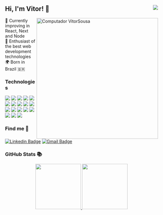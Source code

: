 ## Hi, I'm Vitor! 👋 <img src="https://komarev.com/ghpvc/?username=vitorrsousaa19&color=blueviolet&label=Visualizações+do+perfil&style=flat-square" align="right" /> 

<img src="https://raw.githubusercontent.com/MicaelliMedeiros/micaellimedeiros/master/image/computer-illustration.png"  width="400px" align="right" alt="Computador VitorSousa">


<p align="left" >
 🎯 Currently improving in React, Next and Node <br />
 🚀 Enthusiast of the best web development technologies <br/>
 🌍 Born in Brazil 🇧🇷
 </p>

 ###  Technologies 
<div text-align="justify">  
 <img src="https://img.shields.io/badge/JavaScript-20232A?style=for-the-badge&logo=javascript&logoColor=61DAFB" />
<img src="https://img.shields.io/badge/TypeScript-20232A?style=for-the-badge&logo=typescript&logoColor=61DAFB" />
<img src="https://img.shields.io/badge/Node%20js-20232A?style=for-the-badge&logo=nodedotjs&logoColor=61DAFB" />
<img src="https://img.shields.io/badge/nestjs-20232A?style=for-the-badge&logo=nestjs&logoColor=61DAFB" />
<img src="https://img.shields.io/badge/Express%20js-20232A?style=for-the-badge&logo=express&logoColor=61DAFB"/>
<img src="https://img.shields.io/badge/Prisma-20232A?style=for-the-badge&logo=Prisma&logoColor=61DAFB"/>
<img src="https://img.shields.io/badge/Docker-20232A?style=for-the-badge&logo=docker&logoColor=61DAFB"/>
<img src="https://img.shields.io/badge/PostgreSQL-20232A?style=for-the-badge&logo=postgresql&logoColor=61DAFB" />
<img src="https://img.shields.io/badge/MongoDB-20232A?style=for-the-badge&logo=mongodb&logoColor=61DAFB" />
 
<img src="https://img.shields.io/badge/React-20232A?style=for-the-badge&logo=react&logoColor=61DAFB" />
<img src="https://img.shields.io/badge/next%20js-20232A?style=for-the-badge&logo=nextdotjs&logoColor=61DAFB" />
<img src="https://img.shields.io/badge/Vitest-20232A?style=for-the-badge&logo=vite&logoColor=61DAFB" />
<img src="https://img.shields.io/badge/Jest-20232A?style=for-the-badge&logo=jest&logoColor=61DAFB"/>

<img src="https://img.shields.io/badge/React Native-20232A?style=for-the-badge&logo=react&logoColor=61DAFB" />
<img src="https://img.shields.io/badge/Expo-20232A?style=for-the-badge&logo=expo&logoColor=61DAFB" />

<img src="https://img.shields.io/badge/aws%20-20232A?style=for-the-badge&logo=amazon-aws&logoColor=61DAFB" />
<img src="https://img.shields.io/badge/jest%20-20232A?style=for-the-badge&logo=jest&logoColor=61DAFB" />
<img src="https://img.shields.io/badge/git%20-20232A?style=for-the-badge&logo=git&logoColor=61DAFB" />
</div>

### Find me 📱

[![Linkedin Badge](https://img.shields.io/badge/-Vitor%20Sousa-20232A?style=for-the-badge&logo=Linkedin&logoColor=61DAFB&link=https://www.linkedin.com/in/vitorr-sousaa/)](https://www.linkedin.com/in/vitorr-sousaa/) 
[![Gmail Badge](https://img.shields.io/badge/-v.sousa.cf@gmail.com-20232A?style=for-the-badge&logo=Gmail&logoColor=61DAFB&link=mailto:v.sousa.cf@gmail.com)](v.sousa.cf@gmail.com)

### GitHub Stats 📚

<div align="center" >
  <a href="https://github.com/vitorrsousaa">
  <img height="150em" src="https://github-readme-stats.vercel.app/api?username=vitorrsousaa&show_icons=true&theme=tokyonight&include_all_commits=true&count_private=true"/>
  <img height="150em" src="https://github-readme-stats.vercel.app/api/top-langs/?username=vitorrsousaa&layout=compact&langs_count=7&theme=tokyonight"/>
    </ a>
</div>
